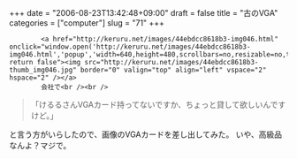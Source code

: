 +++
date = "2006-08-23T13:42:48+09:00"
draft = false
title = "古のVGA"
categories = ["computer"]
slug = "71"
+++

			<a href="http://keruru.net/images/44ebdcc8618b3-img046.html" onclick="window.open('http://keruru.net/images/44ebdcc8618b3-img046.html','popup','width=640,height=480,scrollbars=no,resizable=no,toolbar=no,directories=no,location=no,menubar=no,status=no'); return false"><img src="http://keruru.net/images/44ebdcc8618b3-thumb_img046.jpg" border="0" valign="top" align="left" vspace="2" hspace="2" /></a>
			会社で<br /><br />

<blockquote>「けるるさんVGAカード持ってないですか、ちょっと貸して欲しいんですけど。」</blockquote>

と言う方がいらしたので、画像のVGAカードを差し出してみた。
いや、高級品なんよ？マジで。

